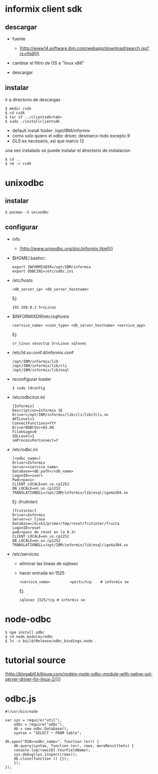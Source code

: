 # informix client sdk

## descargar

*   fuente

    *   [http://www14.software.ibm.com/webapp/download/search.jsp?rs=ifxdl]()

*   cambiar el filtro de OS a "linux x86"
*   descargar

## instalar

ir a directorio de descargas

    $ mkdir csdk
    $ cd csdk
    $ tar xf ../clientsdk<tab>
    $ sudo ./installclientsdk

*   default install folder: /opt/IBM/informix
*   como solo quiero el odbc driver, desmarco todo excepto 9
*   GLS es necesario, asi que marco 12

una vez instalado se puede instalar el directorio de instalacion

    $ cd ..
    $ rm -r csdk

# unixodbc

## instalar

    $ pacman -S unixodbc

## configurar

*   info

    *   [http://www.unixodbc.org/doc/informix.html]()

*   $HOME/.bashrc:

        export INFORMIXDIR=/opt/IBM/informix
        export ODBCINI=/etc/odbc.ini

*   /etc/hosts

        <db_server_ip> <db_server_hostname>

    Ej:

        192.168.0.3 SrvLinux

*   $INFORMIXDIR/etc/sqlhosts

        <service_name> <conn_type> <db_server_hostname> <service_app>

    Ej:

        sr_linux sesoctcp SrvLinux sqlexec

*   /etc/ld.so.conf.d/informix.conf

        /opt/IBM/informix/lib
        /opt/IBM/informix/lib/cli
        /opt/IBM/informix/lib/esql

*   reconfigurar loader

        $ sudo ldconfig

*   /etc/odbcinst.ini

        [Informix]
        Description=Informix SE
        Driver=/opt/IBM/informix/lib/cli/libifcli.so
        APILevel=1
        ConnectFunctions=YYY
        DriverODBCVer=03.00
        FileUsage=0
        SQLLevel=1
        smProcessPerConnect=Y

*   /etc/odbc.ini

        [<odbc_name>]
        Driver=Informix
        Server=<service_name>
        Database=<db_path>/<db_name>
        LogonID=<user>
        Pwd=<pass>
        CLIENT_LOCALE=en_us.cp1252
        DB_LOCALE=en_us.cp1252
        TRANSLATIONDLL=/opt/IBM/informix/lib/esql/igo4a304.so

    Ej: (frutinter)

        [frutinter]
        Driver=Informix
        Server=sr_linux
        Database=/disk2/primer/tmp/reset/frutinter/fruita
        LogonID=reset
        pwd=<pass de reset en la 0.3>
        CLIENT_LOCALE=en_us.cp1252
        DB_LOCALE=en_us.cp1252
        TRANSLATIONDLL=/opt/IBM/informix/lib/esql/igo4a304.so

*   /etc/services

    *   eliminar las lineas de sqlexec
    *   hacer entrada en 1525

            <service_name>         <port>/tcp    # informix se

        Ej:

            sqlexec 1525/tcp # informix se

# node-odbc

    $ npm install odbc
    $ cd node_modules/odbc
    $ ln -s build/Release/odbc_bindings.node .

# tutorial source

[http://blogabill.billiouw.com/nodejs-node-odbc-module-with-native-sql-server-driver-for-linux-2/]()

# odbc.js

    #!/usr/bin/node

    var sys = require("util"),
        odbc = require("odbc"),
        db = new odbc.Database(),
        syntax = "SELECT * FROM table";

    db.open("DSN=<odbc_name>", function (err) {
        db.query(syntax, function (err, rows, moreResultSets) {
        console.log(rows[0].YourFieldName);
        sys.debug(sys.inspect(rows));
        db.close(function () {});
        });
    });
